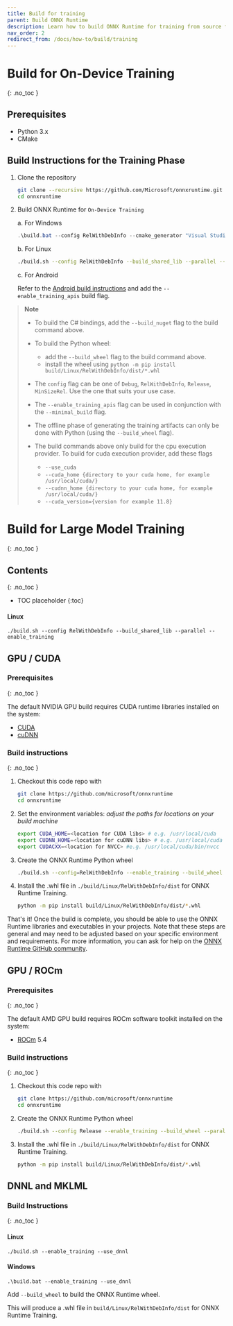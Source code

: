 ```yaml
---
title: Build for training
parent: Build ONNX Runtime
description: Learn how to build ONNX Runtime for training from source for different scenarios and hardware targets
nav_order: 2
redirect_from: /docs/how-to/build/training
---
```


# Build for On-Device Training
{: .no_toc }

## Prerequisites

- Python 3.x
- CMake

## Build Instructions for the Training Phase

1. Clone the repository

    ```bash
    git clone --recursive https://github.com/Microsoft/onnxruntime.git
    cd onnxruntime
    ```

2. Build ONNX Runtime for `On-Device Training`

   a. For Windows

    ```powershell
    .\build.bat --config RelWithDebInfo --cmake_generator "Visual Studio 17 2022" --build_shared_lib --parallel --enable_training_apis
    ```

   b. For Linux

    ```bash
    ./build.sh --config RelWithDebInfo --build_shared_lib --parallel --enable_training_apis
    ```

   c. For Android

   Refer to the [Android build instructions](./android.md) and add the ```--enable_training_apis``` build flag.

> **Note**
>
> - To build the C# bindings, add the ```--build_nuget``` flag to the build command above.
>
> - To build the Python wheel:
>   - add the ```--build_wheel``` flag to the build command above.
>   - install the wheel using ```python -m pip install build/Linux/RelWithDebInfo/dist/*.whl```
>
> - The ```config``` flag can be one of ```Debug```, ```RelWithDebInfo```, ```Release```, ```MinSizeRel```. Use the one that suits your use case.
>
> - The ```--enable_training_apis``` flag can be used in conjunction with the ```--minimal_build``` flag.
>
> - The offline phase of generating the training artifacts can only be done with Python (using the ```--build_wheel``` flag).
>
> - The build commands above only build for the cpu execution provider. To build for cuda execution provider, add these flags
>   - ```--use_cuda```
>   - ```--cuda_home {directory to your cuda home, for example /usr/local/cuda/}```
>   - ```--cudnn_home {directory to your cuda home, for example /usr/local/cuda/}```
>   - ```--cuda_version={version for example 11.8}```

# Build for Large Model Training
{: .no_toc }

## Contents
{: .no_toc }

* TOC placeholder
{:toc}

#### Linux

```
./build.sh --config RelWithDebInfo --build_shared_lib --parallel --enable_training
```

## GPU / CUDA
### Prerequisites
{: .no_toc }

The default NVIDIA GPU build requires CUDA runtime libraries installed on the system:

* [CUDA](https://developer.nvidia.com/cuda-toolkit)
* [cuDNN](https://developer.nvidia.com/cudnn)

### Build instructions
{: .no_toc }

1. Checkout this code repo with

    ```bash
    git clone https://github.com/microsoft/onnxruntime
    cd onnxruntime
    ```

2. Set the environment variables: *adjust the paths for locations on your build machine*
    ```bash
    export CUDA_HOME=<location for CUDA libs> # e.g. /usr/local/cuda
    export CUDNN_HOME=<location for cuDNN libs> # e.g. /usr/local/cuda
    export CUDACXX=<location for NVCC> #e.g. /usr/local/cuda/bin/nvcc
    ```

3. Create the ONNX Runtime Python wheel

   ```bash
   ./build.sh --config=RelWithDebInfo --enable_training --build_wheel --use_cuda --cuda_home {location of cuda libs eg. /usr/local/cuda/} --cudnn_home {location of cudnn libs eg./usr/local/cuda/} --cuda_version={version for eg. 11.8}
   ```

4. Install the .whl file in `./build/Linux/RelWithDebInfo/dist` for ONNX Runtime Training.

    ```bash
    python -m pip install build/Linux/RelWithDebInfo/dist/*.whl
    ```

That's it! Once the build is complete, you should be able to use the ONNX Runtime libraries and executables in your projects. Note that these steps are general and may need to be adjusted based on your specific environment and requirements. For more information, you can ask for help on the [ONNX Runtime GitHub community](https://github.com/microsoft/onnxruntime/discussions/new?category=q-a).

## GPU / ROCm
### Prerequisites
{: .no_toc }

The default AMD GPU build requires ROCm software toolkit installed on the system:

* [ROCm](https://docs.amd.com/bundle/ROCm-Installation-Guide-v5.4/page/How_to_Install_ROCm.html#_How_to_Install) 5.4

### Build instructions
{: .no_toc }

1. Checkout this code repo with

    ```bash
    git clone https://github.com/microsoft/onnxruntime
    cd onnxruntime
    ```

2. Create the ONNX Runtime Python wheel

   ```bash
   ./build.sh --config Release --enable_training --build_wheel --parallel --skip_tests --use_rocm --rocm_home /opt/rocm
   ```

3. Install the .whl file in `./build/Linux/RelWithDebInfo/dist` for ONNX Runtime Training.

    ```bash
    python -m pip install build/Linux/RelWithDebInfo/dist/*.whl
    ```

## DNNL and MKLML

### Build Instructions
{: .no_toc }
#### Linux

`./build.sh --enable_training --use_dnnl`

#### Windows

`.\build.bat --enable_training --use_dnnl`

Add `--build_wheel` to build the ONNX Runtime wheel.

This will produce a .whl file in `build/Linux/RelWithDebInfo/dist` for ONNX Runtime Training.
